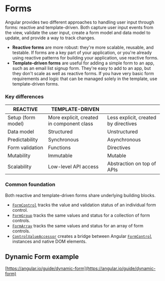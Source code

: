 # Forms

Angular provides two different approaches to handling user input through forms: reactive and template-driven. Both capture user input events from the view, validate the user input, create a form model and data model to update, and provide a way to track changes.

* **Reactive forms** are more robust: they're more scalable, reusable, and testable. If forms are a key part of your application, or you're already using reactive patterns for building your application, use reactive forms.
* **Template-driven forms** are useful for adding a simple form to an app, such as an email list signup form. They're easy to add to an app, but they don't scale as well as reactive forms. If you have very basic form requirements and logic that can be managed solely in the template, use template-driven forms.

### Key differences  <a href="#key-differences" id="key-differences"></a>

| REACTIVE           | TEMPLATE-DRIVEN                           |                                      |
| ------------------ | ----------------------------------------- | ------------------------------------ |
| Setup (form model) | More explicit, created in component class | Less explicit, created by directives |
| Data model         | Structured                                | Unstructured                         |
| Predictability     | Synchronous                               | Asynchronous                         |
| Form validation    | Functions                                 | Directives                           |
| Mutability         | Immutable                                 | Mutable                              |
| Scalability        | Low-level API access                      | Abstraction on top of APIs           |

### Common foundation  <a href="#common-foundation" id="common-foundation"></a>

Both reactive and template-driven forms share underlying building blocks.

* [`FormControl`](https://angular.io/api/forms/FormControl) tracks the value and validation status of an individual form control.
* [`FormGroup`](https://angular.io/api/forms/FormGroup) tracks the same values and status for a collection of form controls.
* [`FormArray`](https://angular.io/api/forms/FormArray) tracks the same values and status for an array of form controls.
* [`ControlValueAccessor`](https://angular.io/api/forms/ControlValueAccessor) creates a bridge between Angular [`FormControl`](https://angular.io/api/forms/FormControl) instances and native DOM elements.

## Dynamic Form example

[https://angular.io/guide/dynamic-form](https://angular.io/guide/dynamic-form)

